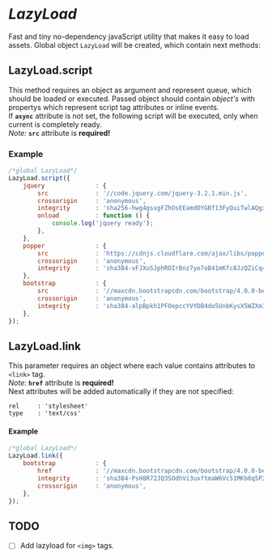 # *LazyLoad*
Fast and tiny no-dependency javaScript utility that makes it easy to load assets.
Global object `LazyLoad` will be created, which contain next methods:
## LazyLoad.script
This method requires an object as argument and represent queue, which should be loaded or executed.
Passed object should contain *object's* with propertys which represent script tag attributes or inline events.  
If **`async`** attribute is not set, the following script will be executed, only when current is completely ready.  
*Note:* **`src`** attribute is **required!**
### Example
```javascript
/*global LazyLoad*/
LazyLoad.script({
    jquery              : {
        src             : '//code.jquery.com/jquery-3.2.1.min.js',
        crossorigin     : 'anonymous',
        integrity       : 'sha256-hwg4gsxgFZhOsEEamdOYGBf13FyQuiTwlAQgxVSNgt4=',
        onload          : function () {
            console.log('jquery ready');    
        },
    },
    popper              : {
        src             : 'https://cdnjs.cloudflare.com/ajax/libs/popper.js/1.12.3/umd/popper.min.js',
        crossorigin     : 'anonymous',
        integrity       : 'sha384-vFJXuSJphROIrBnz7yo7oB41mKfc8JzQZiCq4NCceLEaO4IHwicKwpJf9c9IpFgh'
    },
    bootstrap           : {
        src             : '//maxcdn.bootstrapcdn.com/bootstrap/4.0.0-beta.2/js/bootstrap.min.js',
        crossorigin     : 'anonymous',
        integrity       : 'sha384-alpBpkh1PFOepccYVYDB4do5UnbKysX5WZXm3XxPqe5iKTfUKjNkCk9SaVuEZflJ'
    },
});
```
## LazyLoad.link
This parameter requires an object where each value contains attributes to `<link>` tag.  
*Note:* **`href`** attribute is **required!**  
Next attributes will be added automatically if they are not specified:
```
rel     : 'stylesheet'
type    : 'text/css'
```
#### Example
```javascript
/*global LazyLoad*/
LazyLoad.link({
    bootstrap           : {
        href            : '//maxcdn.bootstrapcdn.com/bootstrap/4.0.0-beta.2/css/bootstrap.min.css',
        integrity       : 'sha384-PsH8R72JQ3SOdhVi3uxftmaW6Vc51MKb0q5P2rRUpPvrszuE4W1povHYgTpBfshb',
        crossorigin     : 'anonymous',
    },
});
```

## TODO
- [ ] Add lazyload for `<img>` tags.
